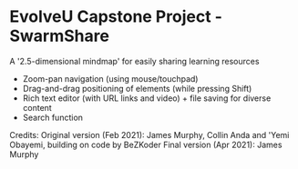 # EvolveU Capstone Project - SwarmShare

A '2.5-dimensional mindmap' for easily sharing learning resources

- Zoom-pan navigation (using mouse/touchpad)
- Drag-and-drag positioning of elements (while pressing Shift)
- Rich text editor (with URL links and video) + file saving for diverse content
- Search function

Credits:
Original version (Feb 2021): James Murphy, Collin Anda and 'Yemi Obayemi, building on code by BeZKoder
Final version (Apr 2021): James Murphy
